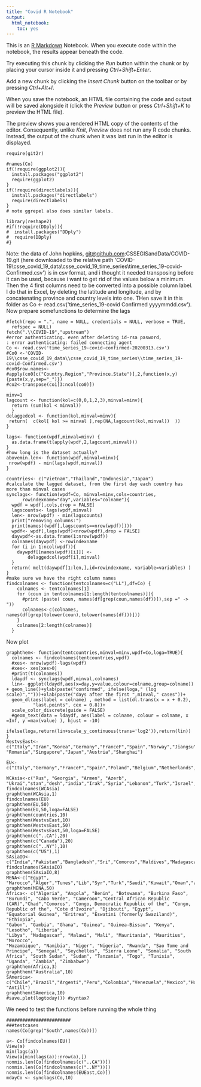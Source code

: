 ```yaml
---
title: "Covid R Notebook"
output: 
  html_notebook: 
    toc: yes
---
```


This is an [R Markdown](http://rmarkdown.rstudio.com) Notebook. When you execute code within the notebook, the results appear beneath the code. 

Try executing this chunk by clicking the *Run* button within the chunk or by placing your cursor inside it and pressing *Ctrl+Shift+Enter*. 

Add a new chunk by clicking the *Insert Chunk* button on the toolbar or by pressing *Ctrl+Alt+I*.

When you save the notebook, an HTML file containing the code and output will be saved alongside it (click the *Preview* button or press *Ctrl+Shift+K* to preview the HTML file).

The preview shows you a rendered HTML copy of the contents of the editor. Consequently, unlike *Knit*, *Preview* does not run any R code chunks. Instead, the output of the chunk when it was last run in the editor is displayed.
```{r init}
require(git2r)

#names(Co)
if(!require(ggplot2)){
  install.packages("ggplot2")
  require(ggplot2)
}
if(!require(directlabels)){
  install.packages("directlabels")
  require(directlabels)
}
# note ggrepel also does similar labels. 

library(reshape2)
#if(!require(DDply)){
#  install.packages("DDply")
#  require(DDply)
#}
```
Note: the data of John hopkins, git@github.com:CSSEGISandData/COVID-19.git
(here downloaded to the relative path 'COVID-19\\csse_covid_19_data\\csse_covid_19_time_series\\time_series_19-covid-Confirmed.csv')
is in csv format, and i thought it needed transposing before it can be used, because i want to get rid of the values below a minimum. 
Then the 4 first columns need to be converted into a possible column label. I do that in Excel, by deleting the latitude and longitude, and by concatenating province and country levels into one. THen save it in this folder as Co <- read.csv('time_series_19-covid Confirmed yyyymmdd.csv'). 
Now prepare somefunctions to determine the lags
```{r} 
#fetch(repo = ".", name = NULL, credentials = NULL, verbose = TRUE,
  refspec = NULL)
fetch(".\\COVID-19","upstream") 
#error authenticating. even after deleting id-rsa pasword,
: error authenticating: failed connecting agent
Co <- read.csv('time_series_19-covid-confirmed-20200313.csv')
#Co0 <-'COVID-19\\csse_covid_19_data\\csse_covid_19_time_series\\time_series_19-covid-Confirmed.csv')
#co0$row.names<-
#apply(co0[c("Country.Region","Province.State")],2,function(x,y){paste(x,y,sep="_")})
#co2<-transpose(co1[3:ncol(co0)])

minv=1
lagcount <- function(kol=c(0,0,1,2,3),minval=minv){
  return (sum(kol < minval))
  }
delaggedcol <- function(kol,minval=minv){
 return(  c(kol[ kol >= minval ],rep(NA,lagcount(kol,minval))  ))
}

lags<- function(wpdf,minval=minv) {
  as.data.frame(t(apply(wpdf,2,lagcount,minval)))
}
#how long is the dataset actually? 
abovemin.len<- function(wpdf,minval=minv){
 nrow(wpdf) - min(lags(wpdf,minval))
}

countries<- c("Vietnam","Thailand","Indonesia","Japan")
#calculate the lagged dataset, from the first day each country has more than minval cases
synclags<- function(wpdf=Co, minval=minv,cols=countries, 
      rowindexname="day",variables="colname"){
  wpdf = wpdf[,cols,drop = FALSE]
  lagscounts<- lags(wpdf,minval)
  len<- nrow(wpdf) - min(lagscounts)
  print("removing columns:")
  print(names((wpdf[,lagscounts==nrow(wpdf)])))
  wpdf<- wpdf[,lags(wpdf)<nrow(wpdf),drop = FALSE]
  daywpdf<-as.data.frame(1:nrow(wpdf))
  colnames(daywpdf) <-rowindexname
  for (i in 1:ncol(wpdf)){
    daywpdf[[names(wpdf)[i]]] <-  
        delaggedcol(wpdf[i],minval)
  }
  return( melt(daywpdf[1:len,],id=rowindexname, variable=variables) )
} 
#make sure we have the right column names
findcolnames <- function(tentcolnames=c("LL"),df=Co) {
    colnames <- tentcolnames[1]
    for (coun in tentcolnames[1:length(tentcolnames)]){
      #print (paste( coun, names(df[grep(coun,names(df))]),sep =" -> "))
      colnames<-c(colnames, names(df[grep(tolower(coun),tolower(names(df)))]))
    }
    colnames[2:length(colnames)]
  }

```
Now plot
```{r}
graphthem<- function(tentcountries,minval=minv,wpdf=Co,loga=TRUE){
  colnames <- findcolnames(tentcountries,wpdf)
  #xes<- nrow(wpdf)-lags(wpdf)
  #xes<- xes[xes>0]
  #print(t(colnames))
  ldaydf <- synclags(wpdf,minval,colnames)
  lin<- ggplot(ldaydf,aes(x=day,y=value,colour=colname,group=colname)) + geom_line()+ylab(paste("confirmed", ifelse(loga," (log scale)","")))+xlab(paste("days after the first ",minval," cases"))+
  geom_dl(aes(label = colname) , method = list(dl.trans(x = x + 0.2),
          "last.points", cex = 0.8))+  
  scale_color_discrete(guide = FALSE)
  #geom_text(data = ldaydf, aes(label = colname, colour = colname, x =Inf, y =max(value) ), hjust = -10) 
  ifelse(loga,return(lin+scale_y_continuous(trans='log2')),return(lin))
}
WestvsEast<- c("Italy","Iran","Korea","Germany","FranceF","Spain","Norway","Jiangsu","Hunan","Belgium","Netherlands", "Romania","Singapore","Japan","Austria","Shanghai")

EU<- c("Italy","Germany","FranceF","Spain","Poland","Belgium","Netherlands","Austria","Romani","Hunga","Ireland","Sweden","Denma","Norway","Finland","Bulga","Portugal","Greece","Croat","Slov","Cze","Esto","Lithua","Latv","Malta","Luxem","Cyprus","mUK")

WCAsia<-c("Rus", "Georgia", "Armen", "Azerb", "Ukrai","stan","desh","india","Irak","Syria","Lebanon","Turk","Israel","Pal","Bhu","Terr")
findcolnames(WCAsia)
graphthem(WCAsia,1)
findcolnames(EU)
graphthem(EU,50)
graphthem(EU,50,loga=FALSE)
graphthem(countries,10)
graphthem(WestvsEast,10)
graphthem(WestvsEast,50)
graphthem(WestvsEast,50,loga=FALSE)
graphthem(c("..CA"),20)
graphthem(c("Canada"),20)
graphthem(c("..NY"),10)
graphthem(c("US"),1)
SAsiaIO<-c("India","Pakistan","Bangladesh","Sri","Comoros","Maldives","Madagascar","Mauritius","Seychelles")
findcolnames(SAsiaIO)
graphthem(SAsiaIO,8)
MENA<-c("Egypt", "Marocco","Alger","Tunes","Lib","Syr","Turk","Saudi","Kuwait","Oman","arab","UAE","Yemen","Bahrain","Qatar","Irak","Iran")
graphthem(MENA,50)
Africa<- c("Algeria", "Angola", "Benin", "Botswana", "Burkina Faso", "Burundi", "Cabo Verde", "Cameroon","Central African Republic (CAR)","Chad","Comoros", "Congo, Democratic Republic of the", "Congo, Republic of the", "Cote d'Ivoire", "Djibouti", "Egypt", 
"Equatorial Guinea", "Eritrea", "Eswatini (formerly Swaziland)", "Ethiopia", 
"Gabon", "Gambia", "Ghana", "Guinea", "Guinea-Bissau", "Kenya", "Lesotho", "Liberia", 
"Libya", "Madagascar", "Malawi", "Mali", "Mauritania", "Mauritius", "Morocco", 
"Mozambique", "Namibia", "Niger", "Nigeria", "Rwanda", "Sao Tome and Principe", "Senegal", "Seychelles", "Sierra Leone", "Somalia", "South Africa", "South Sudan", "Sudan", "Tanzania", "Togo", "Tunisia", "Uganda", "Zambia", "Zimbabwe")
graphthem(Africa,3)
graphthem("Australia",10)
SAmerica<-c("Chile","Brazil","Argenti","Peru","Colombia","Venezuela","Mexico","Honduras","Salvador","Panama","Ecuador","Surinam","Guyan","Beliz","Guatemals", "Antill")
graphthem(SAmerica,10)
#save.plot(logtoday()) #syntax? 

```
We need to test the functions before running the whole thing 
```{r testing}
########################
###testcases
names(Co[grep("South",names(Co))])

a<- Co[findcolnames(EU)]
View(a)
min(lags(a))
View(a[min(lags(a)):nrow(a),])
nonmis.len(Co[findcolnames(c("..CA"))])
nonmis.len(Co[findcolnames(c("..NY"))])
nonmis.len(Co[findcolnames(EUEast,Co)])
mdayCo <- synclags(Co,10)

```